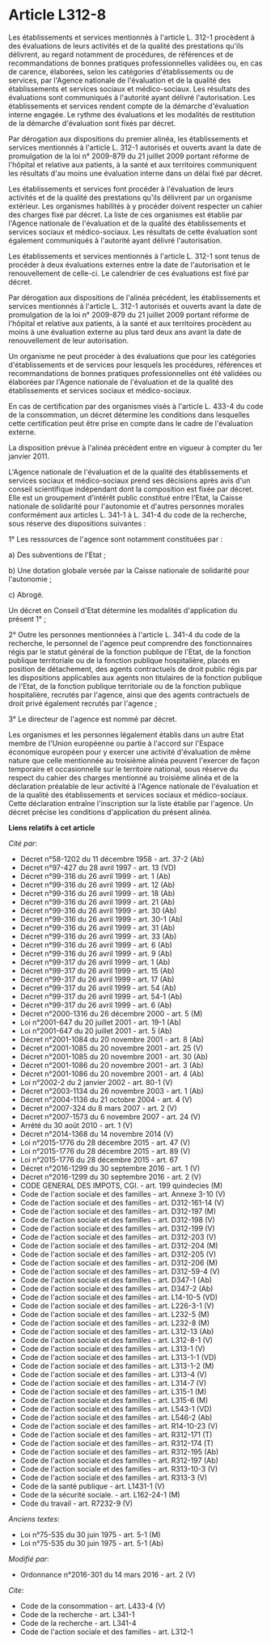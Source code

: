 # Article L312-8

Les établissements et services mentionnés à l'article L. 312-1 procèdent à des évaluations de leurs activités et de la
qualité des prestations qu'ils délivrent, au regard notamment de procédures, de références et de recommandations de bonnes
pratiques professionnelles validées ou, en cas de carence, élaborées, selon les catégories d'établissements ou de services,
par l'Agence nationale de l'évaluation et de la qualité des établissements et services sociaux et médico-sociaux. Les
résultats des évaluations sont communiqués à l'autorité ayant délivré l'autorisation. Les établissements et services rendent
compte de la démarche d'évaluation interne engagée. Le rythme des évaluations et les modalités de restitution de la démarche
d'évaluation sont fixés par décret. 

Par dérogation aux dispositions du premier alinéa, les établissements et services mentionnés à l'article L. 312-1 autorisés
et ouverts avant la date de promulgation de la loi n° 2009-879 du 21 juillet 2009 portant réforme de l'hôpital et relative
aux patients, à la santé et aux territoires communiquent les résultats d'au moins une évaluation interne dans un délai fixé
par décret. 

Les établissements et services font procéder à l'évaluation de leurs activités et de la qualité des prestations qu'ils
délivrent par un organisme extérieur. Les organismes habilités à y procéder doivent respecter un cahier des charges fixé par
décret. La liste de ces organismes est établie par l'Agence nationale de l'évaluation et de la qualité des établissements et
services sociaux et médico-sociaux. Les résultats de cette évaluation sont également communiqués à l'autorité ayant délivré
l'autorisation. 

Les établissements et services mentionnés à l'article L. 312-1 sont tenus de procéder à deux évaluations externes entre la
date de l'autorisation et le renouvellement de celle-ci. Le calendrier de ces évaluations est fixé par décret. 

Par dérogation aux dispositions de l'alinéa précédent, les établissements et services mentionnés à l'article L. 312-1
autorisés et ouverts avant la date de promulgation de la loi n° 2009-879 du 21 juillet 2009 portant réforme de l'hôpital et
relative aux patients, à la santé et aux territoires procèdent au moins à une évaluation externe au plus tard deux ans avant
la date de renouvellement de leur autorisation. 

Un organisme ne peut procéder à des évaluations que pour les catégories d'établissements et de services pour lesquels les
procédures, références et recommandations de bonnes pratiques professionnelles ont été validées ou élaborées par l'Agence
nationale de l'évaluation et de la qualité des établissements et services sociaux et médico-sociaux. 

En cas de certification par des organismes visés à l'article L. 433-4 du code de la consommation, un décret détermine les
conditions dans lesquelles cette certification peut être prise en compte dans le cadre de l'évaluation externe. 

La disposition prévue à l'alinéa précédent entre en vigueur à compter du 1er janvier 2011. 

L'Agence nationale de l'évaluation et de la qualité des établissements et services sociaux et médico-sociaux prend ses
décisions après avis d'un conseil scientifique indépendant dont la composition est fixée par décret. Elle est un groupement
d'intérêt public constitué entre l'Etat, la Caisse nationale de solidarité pour l'autonomie et d'autres personnes morales
conformément aux articles L. 341-1 à L. 341-4 du code de la recherche, sous réserve des dispositions suivantes : 

1° Les ressources de l'agence sont notamment constituées par : 

a) Des subventions de l'Etat ; 

b) Une dotation globale versée par la Caisse nationale de solidarité pour l'autonomie ; 

c) Abrogé. 

Un décret en Conseil d'Etat détermine les modalités d'application du présent 1° ; 

2° Outre les personnes mentionnées à l'article L. 341-4 du code de la recherche, le personnel de l'agence peut comprendre des
fonctionnaires régis par le statut général de la fonction publique de l'Etat, de la fonction publique territoriale ou de la
fonction publique hospitalière, placés en position de détachement, des agents contractuels de droit public régis par les
dispositions applicables aux agents non titulaires de la fonction publique de l'Etat, de la fonction publique territoriale ou
de la fonction publique hospitalière, recrutés par l'agence, ainsi que des agents contractuels de droit privé également
recrutés par l'agence ; 

3° Le directeur de l'agence est nommé par décret. 

Les organismes et les personnes légalement établis dans un autre Etat membre de l'Union européenne ou partie à l'accord sur
l'Espace économique européen pour y exercer une activité d'évaluation de même nature que celle mentionnée au troisième alinéa
peuvent l'exercer de façon temporaire et occasionnelle sur le territoire national, sous réserve du respect du cahier des
charges mentionné au troisième alinéa et de la déclaration préalable de leur activité à l'Agence nationale de l'évaluation et
de la qualité des établissements et services sociaux et médico-sociaux. Cette déclaration entraîne l'inscription sur la liste
établie par l'agence. Un décret précise les conditions d'application du présent alinéa.

**Liens relatifs à cet article**

_Cité par_:

  - Décret n°58-1202 du 11 décembre 1958 - art. 37-2 (Ab)
  - Décret n°97-427 du 28 avril 1997 - art. 13 (VD)
  - Décret n°99-316 du 26 avril 1999 - art. 1 (Ab)
  - Décret n°99-316 du 26 avril 1999 - art. 12 (Ab)
  - Décret n°99-316 du 26 avril 1999 - art. 18 (Ab)
  - Décret n°99-316 du 26 avril 1999 - art. 21 (Ab)
  - Décret n°99-316 du 26 avril 1999 - art. 30 (Ab)
  - Décret n°99-316 du 26 avril 1999 - art. 30-1 (Ab)
  - Décret n°99-316 du 26 avril 1999 - art. 31 (Ab)
  - Décret n°99-316 du 26 avril 1999 - art. 33 (Ab)
  - Décret n°99-316 du 26 avril 1999 - art. 6 (Ab)
  - Décret n°99-316 du 26 avril 1999 - art. 9 (Ab)
  - Décret n°99-317 du 26 avril 1999 - art. 1 (Ab)
  - Décret n°99-317 du 26 avril 1999 - art. 15 (Ab)
  - Décret n°99-317 du 26 avril 1999 - art. 17 (Ab)
  - Décret n°99-317 du 26 avril 1999 - art. 54 (Ab)
  - Décret n°99-317 du 26 avril 1999 - art. 54-1 (Ab)
  - Décret n°99-317 du 26 avril 1999 - art. 6 (Ab)
  - Décret n°2000-1316 du 26 décembre 2000 - art. 5 (M)
  - Loi n°2001-647 du 20 juillet 2001 - art. 19-1 (Ab)
  - Loi n°2001-647 du 20 juillet 2001 - art. 5 (Ab)
  - Décret n°2001-1084 du 20 novembre 2001 - art. 8 (Ab)
  - Décret n°2001-1085 du 20 novembre 2001 - art. 25 (V)
  - Décret n°2001-1085 du 20 novembre 2001 - art. 30 (Ab)
  - Décret n°2001-1086 du 20 novembre 2001 - art. 3 (Ab)
  - Décret n°2001-1086 du 20 novembre 2001 - art. 4 (Ab)
  - Loi n°2002-2 du 2 janvier 2002 - art. 80-1 (V)
  - Décret n°2003-1134 du 26 novembre 2003 - art. 1 (Ab)
  - Décret n°2004-1136 du 21 octobre 2004 - art. 4 (V)
  - Décret n°2007-324 du 8 mars 2007 - art. 2 (V)
  - Décret n°2007-1573 du 6 novembre 2007 - art. 24 (V)
  - Arrêté du 30 août 2010 - art. 1 (V)
  - Décret n°2014-1368 du 14 novembre 2014 (V)
  - Loi n°2015-1776 du 28 décembre 2015 - art. 47 (V)
  - Loi n°2015-1776 du 28 décembre 2015 - art. 89 (V)
  - Loi n°2015-1776 du 28 décembre 2015 - art. 67
  - Décret n°2016-1299 du 30 septembre 2016 - art. 1 (V)
  - Décret n°2016-1299 du 30 septembre 2016 - art. 2 (V)
  - CODE GENERAL DES IMPOTS, CGI. - art. 199 quindecies (M)
  - Code de l'action sociale et des familles - art. Annexe 3-10 (V)
  - Code de l'action sociale et des familles - art. D312-161-14 (V)
  - Code de l'action sociale et des familles - art. D312-197 (M)
  - Code de l'action sociale et des familles - art. D312-198 (V)
  - Code de l'action sociale et des familles - art. D312-199 (V)
  - Code de l'action sociale et des familles - art. D312-203 (V)
  - Code de l'action sociale et des familles - art. D312-204 (M)
  - Code de l'action sociale et des familles - art. D312-205 (V)
  - Code de l'action sociale et des familles - art. D312-206 (M)
  - Code de l'action sociale et des familles - art. D312-59-4 (V)
  - Code de l'action sociale et des familles - art. D347-1 (Ab)
  - Code de l'action sociale et des familles - art. D347-2 (Ab)
  - Code de l'action sociale et des familles - art. L14-10-5 (VD)
  - Code de l'action sociale et des familles - art. L226-3-1 (V)
  - Code de l'action sociale et des familles - art. L232-5 (M)
  - Code de l'action sociale et des familles - art. L232-8 (M)
  - Code de l'action sociale et des familles - art. L312-13 (Ab)
  - Code de l'action sociale et des familles - art. L312-8-1 (V)
  - Code de l'action sociale et des familles - art. L313-1 (V)
  - Code de l'action sociale et des familles - art. L313-1-1 (VD)
  - Code de l'action sociale et des familles - art. L313-1-2 (M)
  - Code de l'action sociale et des familles - art. L313-4 (V)
  - Code de l'action sociale et des familles - art. L314-7 (V)
  - Code de l'action sociale et des familles - art. L315-1 (M)
  - Code de l'action sociale et des familles - art. L315-6 (M)
  - Code de l'action sociale et des familles - art. L543-1 (VD)
  - Code de l'action sociale et des familles - art. L546-2 (Ab)
  - Code de l'action sociale et des familles - art. R14-10-23 (V)
  - Code de l'action sociale et des familles - art. R312-171 (T)
  - Code de l'action sociale et des familles - art. R312-174 (T)
  - Code de l'action sociale et des familles - art. R312-195 (Ab)
  - Code de l'action sociale et des familles - art. R312-197 (Ab)
  - Code de l'action sociale et des familles - art. R313-10-3 (V)
  - Code de l'action sociale et des familles - art. R313-3 (V)
  - Code de la santé publique - art. L1431-1 (V)
  - Code de la sécurité sociale. - art. L162-24-1 (M)
  - Code du travail - art. R7232-9 (V)

_Anciens textes_:

  - Loi n°75-535 du 30 juin 1975 - art. 5-1 (M)
  - Loi n°75-535 du 30 juin 1975 - art. 5-1 (Ab)

_Modifié par_:

  - Ordonnance n°2016-301 du 14 mars 2016 - art. 2 (V)

_Cite_:

  - Code de la consommation - art. L433-4 (V)
  - Code de la recherche - art. L341-1
  - Code de la recherche - art. L341-4
  - Code de l'action sociale et des familles - art. L312-1
